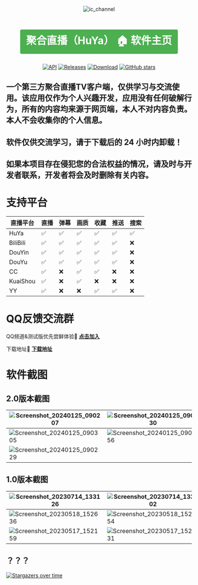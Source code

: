<div align="center"> 

![ic_channel](https://github.com/user-attachments/assets/889d6081-8191-45ca-acb4-4e9cf2267efc)

<h1>
<a href="https://jayjd.github.io" 
           style="display: inline-flex; align-items: center; 
                  padding: 8px 16px; margin: 8px;
                  background-color: #4CAF50; color: white;
                  border-radius: 4px; text-decoration: none;
                  transition: background-color 0.3s ease;"
           onmouseover="this.style.backgroundColor='#45a049'"
           onmouseout="this.style.backgroundColor='#4CAF50'">
           聚合直播（HuYa） 🏠 软件主页
        </a></h1>
</div>
<div align="center">
  
[![API](https://img.shields.io/badge/Android%204.4+-orange.svg?color=orange&logoColor=orange&label=%E6%94%AF%E6%8C%81%E5%AE%89%E5%8D%93%E7%89%88%E6%9C%AC&logo=Android)](https://github.com/jayjd/huyatv/releases/latest)
[![Releases](https://img.shields.io/github/v/release/jayjd/huyatv?color=blue&logoColor=blue&label=Releases&logo=DocuSign)](https://github.com/jayjd/huyatv/releases/latest)
[![Download](https://shields.io/github/downloads/jayjd/huyatv/total?logo=Bookmeter&label=Download&logoColor=yellow&color=yellow)](https://github.com/jayjd/huyatv/releases/latest)
[![GitHub stars](https://img.shields.io/github/stars/jayjd/huyatv?style=social)](https://github.com/jayjd/huyatv/releases/latest)
  
</div>

## 一个第三方聚合直播TV客户端，仅供学习与交流使用。该应用仅作为个人兴趣开发，应用没有任何破解行为，所有的内容均来源于网页端，本人不对内容负责。本人不会收集你的个人信息。
## 软件仅供交流学习，请于下载后的 24 小时内卸载！
## 如果本项目存在侵犯您的合法权益的情况，请及时与开发者联系，开发者将会及时删除有关内容。
# 支持平台
| 直播平台 | 直播 | 弹幕 | 画质 | 收藏 | 推送 | 搜索 |
| ---- | ---- | ---- | ---- | ---- | ---- | ---- |
| HuYa                       |✅|✅|✅|✅|✅|✅|
| BiliBili                   |✅|✅|✅|✅|✅|❌|
| DouYin                     |✅|✅|✅|✅|✅|❌|
| DouYu                      |✅|✅|✅|✅|✅|❌|
| CC                         |✅|❌|✅|✅|❌|❌|
| KuaiShou                   |✅|❌|✅|❌|❌|❌|
| YY                         |✅|❌|❌|✅|✅|❌|


# QQ反馈交流群
QQ频道&测试版优先尝鲜体验🔗 **[点击加入](https://pd.qq.com/s/ajih400ke)**

下载地址🔗 **[下载地址](https://github.com/jayjd/huyatv/releases/latest)**
# 软件截图
## 2.0版本截图
| ![Screenshot_20240125_090207](https://github.com/jayjd/HuYaTv/assets/15134709/c6d58c01-9c3e-4bda-bbc9-c9c5728dd068) | ![Screenshot_20240125_090330](https://github.com/jayjd/HuYaTv/assets/15134709/bddf1e77-c503-46b6-bf5c-c7997e35a742) | ![Screenshot_20240125_090316](https://github.com/jayjd/HuYaTv/assets/15134709/1f620fab-1c60-4f34-be15-34c248c13c18) |
| ---- | ---- | ---- |
| ![Screenshot_20240125_090305](https://github.com/jayjd/HuYaTv/assets/15134709/692b8dd5-278a-480f-85ba-bdc7a6a2220d) | ![Screenshot_20240125_090256](https://github.com/jayjd/HuYaTv/assets/15134709/0b7fc632-31e8-4f61-9f0c-b8a9167b361a) | ![Screenshot_20240125_090246](https://github.com/jayjd/HuYaTv/assets/15134709/730ffd50-b14e-43db-9c7a-6ebe3c2a4f3d) |
| ![Screenshot_20240125_090229](https://github.com/jayjd/HuYaTv/assets/15134709/1dc21677-6fe3-4179-8e2c-ed32422b8dc9) |
## 1.0版本截图
| ![Screenshot_20230714_133126](https://github.com/jayjd/HuYaTv/assets/15134709/69ccfe05-1189-4d0c-9fb8-725481539559) | ![Screenshot_20230714_133202](https://github.com/jayjd/HuYaTv/assets/15134709/720d1b15-4685-4892-a7b8-caed3a664b0d) | ![Screenshot_20230714_133230](https://github.com/jayjd/HuYaTv/assets/15134709/7734e7d4-3d05-4c17-b1dc-e9f5838303e9) |
| ---- | ---- | ---- |
| ![Screenshot_20230518_152636](https://github.com/jayjd/HuYaTv/assets/15134709/28362523-c3bd-4a7c-8b8e-28e591599df4) | ![Screenshot_20230518_152654](https://github.com/jayjd/HuYaTv/assets/15134709/868a4d3e-d9bb-4a15-8fe8-27ab2f95e48b) | ![Screenshot_20230518_152710](https://github.com/jayjd/HuYaTv/assets/15134709/213de232-8e61-4fef-bfd3-87b8f345d1fe) |
| ![Screenshot_20230517_152159](https://github.com/jayjd/HuYaTv/assets/15134709/ab5506f0-e002-45ae-adde-1c94e935ab9d) | ![Screenshot_20230517_152231](https://github.com/jayjd/HuYaTv/assets/15134709/5e27cb96-ad59-447c-89ba-d57a240bcd1e) | ![Screenshot_20230517_152251](https://github.com/jayjd/HuYaTv/assets/15134709/82b51eb7-ec66-4266-af7d-eb5be64ef855) |


## ？？？
[![Stargazers over time](https://starchart.cc/jayjd/HuYaTv.svg?variant=adaptive)](https://starchart.cc/jayjd/HuYaTv)

